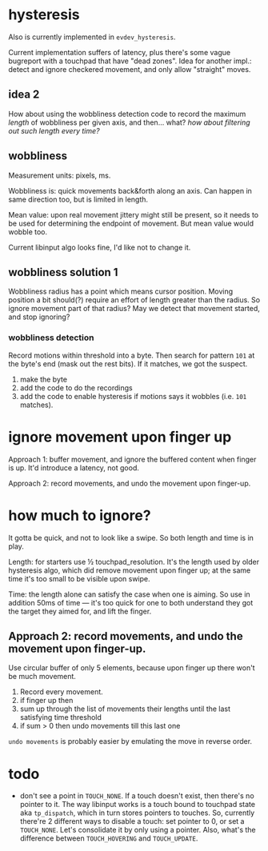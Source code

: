 # hysteresis

Also is currently implemented in `evdev_hysteresis`.

Current implementation suffers of latency, plus there's some vague bugreport with a touchpad that have "dead zones". Idea for another impl.: detect and ignore checkered movement, and only allow "straight" moves.

## idea 2

How about using the wobbliness detection code to record the maximum *length* of wobbliness per given axis, and then… what? *how about filtering out such length every time?*

## wobbliness

Measurement units: pixels, ms.

Wobbliness is: quick movements back&forth along an axis. Can happen in same direction too, but is limited in length.

Mean value: upon real movement jittery might still be present, so it needs to be used for determining the endpoint of movement. But mean value would wobble too.

Current libinput algo looks fine, I'd like not to change it.

## wobbliness solution 1

Wobbliness radius has a point which means cursor position. Moving position a bit should(?) require an effort of length greater than the radius. So ignore movement part of that radius? May we detect that movement started, and stop ignoring?

### wobbliness detection

Record motions within threshold into a byte. Then search for pattern `101` at the byte's end (mask out the rest bits). If it matches, we got the suspect.

1. make the byte
2. add the code to do the recordings
3. add the code to enable hysteresis if motions says it wobbles (i.e. `101` matches).

# ignore movement upon finger up

Approach 1: buffer movement, and ignore the buffered content when finger is up. It'd introduce a latency, not good.

Approach 2: record movements, and undo the movement upon finger-up.

# how much to ignore?

It gotta be quick, and not to look like a swipe. So both length and time is in play.

Length: for starters use ½ touchpad_resolution. It's the length used by older hysteresis algo, which did remove movement upon finger up; at the same time it's too small to be visible upon swipe.

Time: the length alone can satisfy the case when one is aiming. So use in addition 50ms of time — it's too quick for one to both understand they got the target they aimed for, and lift the finger.

## Approach 2: record movements, and undo the movement upon finger-up.

Use circular buffer of only 5 elements, because upon finger up there won't be much movement.

1. Record every movement.
2. if finger up then
3. sum up through the list of movements their lengths until the last satisfying time threshold
4. if sum > 0 then undo movements till this last one

`undo movements` is probably easier by emulating the move in reverse order.

# todo

* don't see a point in `TOUCH_NONE`. If a touch doesn't exist, then there's no pointer to it. The way libinput works is a touch bound to touchpad state aka `tp_dispatch`, which in turn stores pointers to touches. So, currently there're 2 different ways to disable a touch: set pointer to 0, or set a  `TOUCH_NONE`. Let's consolidate it by only using a pointer. Also, what's the difference between `TOUCH_HOVERING` and `TOUCH_UPDATE`.

